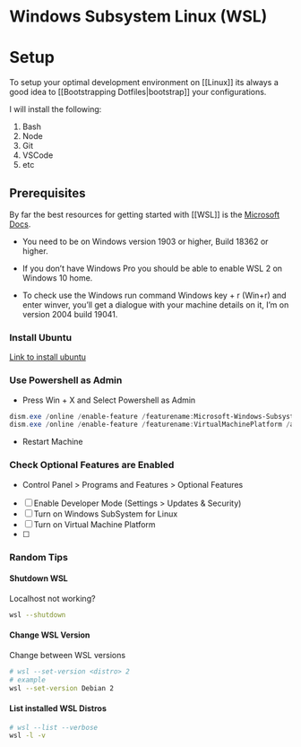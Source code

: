 # Windows Subsystem Linux (WSL)


# Setup

To setup your optimal development environment on [[Linux]] its always a good idea to [[Bootstrapping Dotfiles|bootstrap]] your configurations.

I will install the following:

1. Bash
2. Node
3. Git
4. VSCode
5. etc


## Prerequisites

By far the best resources for getting started with [[WSL]] is the [Microsoft Docs](https://docs.microsoft.com/en-us/windows/wsl/install-win10).

- You need to be on Windows version 1903 or higher, Build 18362 or higher.

- If you don’t have Windows Pro you should be able to enable WSL 2 on Windows 10 home.

- To check use the Windows run command Windows key + r (Win+r) and enter winver, you’ll get a dialogue with your machine details on it, I’m on version 2004 build 19041.

### Install Ubuntu

[Link to install ubuntu](https://aka.ms/wslstore)

### Use Powershell as Admin

- Press Win + X and Select Powershell as Admin

```powershell
dism.exe /online /enable-feature /featurename:Microsoft-Windows-Subsystem-Linux /all /norestart
dism.exe /online /enable-feature /featurename:VirtualMachinePlatform /all /norestart
```

- Restart Machine

### Check Optional Features are Enabled

- Control Panel > Programs and Features > Optional Features

- [ ] Enable Developer Mode (Settings > Updates & Security)
- [ ] Turn on Windows SubSystem for Linux
- [ ] Turn on Virtual Machine Platform
- [ ] 



### Random Tips

#### Shutdown WSL

Localhost not working?

```bash
wsl --shutdown
```

#### Change WSL Version

Change between WSL versions

```bash
# wsl --set-version <distro> 2
# example
wsl --set-version Debian 2
```

#### List installed WSL Distros

```bash
# wsl --list --verbose
wsl -l -v
```

